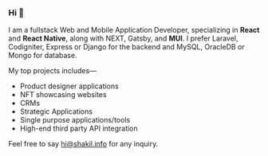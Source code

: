 ### Hi 👋

I am a fullstack Web and Mobile Application Developer, specializing in **React** and **React Native**, along with NEXT, Gatsby, and **MUI**. I prefer Laravel, Codigniter, Express or Django for the backend and MySQL, OracleDB or Mongo for database.

My top projects includes—

- Product designer applications
- NFT showcasing websites
- CRMs
- Strategic Applications
- Single purpose applications/tools
- High-end third party API integration

Feel free to say <hi@shakil.info> for any inquiry.
